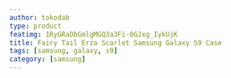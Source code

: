 ```yaml
---
author: tokodab
type: product
featimg: 1RyGRaDbGmlgMGQ3a3Fi-0GJxg_IykUjK
title: Fairy Tail Erza Scarlet Samsung Galaxy S9 Case
tags: [samsung, galaxy, s9]
category: [samsung]
---
```

